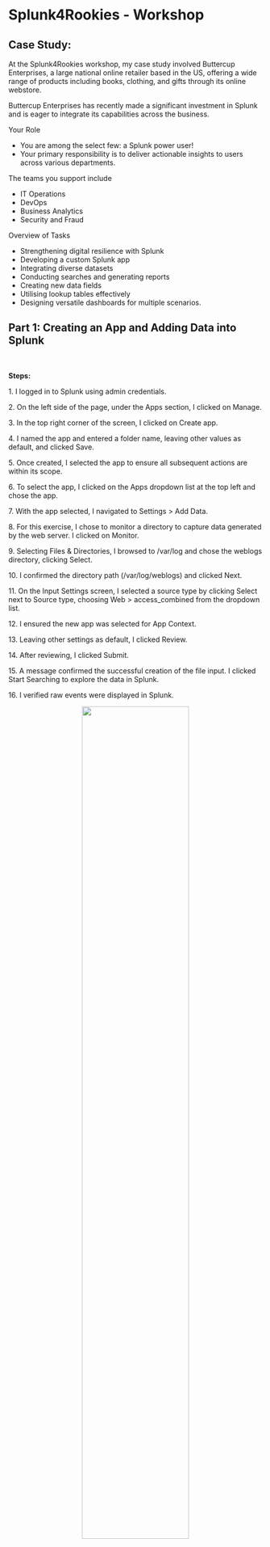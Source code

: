 <h1>Splunk4Rookies - Workshop</h1>

 </h2>

<h2>Case Study: </h2>
At the Splunk4Rookies workshop, my case study involved Buttercup Enterprises, a large national online retailer based in the US, offering a wide range of products including books, clothing, and gifts through its online webstore.

Buttercup Enterprises has recently made a significant investment in Splunk and is eager to integrate its capabilities across the business.

Your Role

- You are among the select few: a Splunk power user!
- Your primary responsibility is to deliver actionable insights to users across various departments.

The teams you support include

- IT Operations
- DevOps
- Business Analytics
- Security and Fraud

Overview of Tasks

- Strengthening digital resilience with Splunk
- Developing a custom Splunk app
- Integrating diverse datasets
- Conducting searches and generating reports
- Creating new data fields
- Utilising lookup tables effectively
- Designing versatile dashboards for multiple scenarios. <br />


<h2>Part 1: Creating an App and Adding Data into Splunk</h2>
<br />

<b>Steps:</b> 

<p>1. I logged in to Splunk using admin credentials.</p>
<p>2. On the left side of the page, under the Apps section, I clicked on Manage.</p>
<p>3. In the top right corner of the screen, I clicked on Create app.</p>
<p>4. I named the app and entered a folder name, leaving other values as default, and clicked Save.</p>
<p>5. Once created, I selected the app to ensure all subsequent actions are within its scope.</p>
<p>6. To select the app, I clicked on the Apps dropdown list at the top left and chose the app.</p>
<p>7. With the app selected, I navigated to Settings > Add Data.</p>
<p>8. For this exercise, I chose to monitor a directory to capture data generated by the web server. I clicked on Monitor.</p>
<p>9. Selecting Files & Directories, I browsed to /var/log and chose the weblogs directory, clicking Select.</p>
<p>10. I confirmed the directory path (/var/log/weblogs) and clicked Next.</p>
<p>11. On the Input Settings screen, I selected a source type by clicking Select next to Source type, choosing Web > access_combined from the dropdown list.</p>
<p>12. I ensured the new app was selected for App Context.</p>
<p>13. Leaving other settings as default, I clicked Review.</p>
<p>14. After reviewing, I clicked Submit.</p>
<p>15. A message confirmed the successful creation of the file input. I clicked Start Searching to explore the data in Splunk.</p>
<p>16. I verified raw events were displayed in Splunk.</p>


<p align="center">
<img src="https://imgur.com/qUYX1xJ.png" height="65%" width="65%" alt=""/>
</p>

<br />


<b>Exploring my Data</b> 
<p>In this exercise, I explored basic Splunk searches using the Search section of my new app.</p>

<p>In the Splunk environment:</p>

 
<p>•503 purchase searches for events containing the status code "503" and the word "purchase".</p>

<p align="center">
<img src="https://imgur.com/qUYX1xJ.png" height="65%" width="65%" alt=""/>
</p>


<p>•503 pur searches for events containing the status code "503" and the fragment "pur"..</p>

<p align="center">
<img src="https://imgur.com/qUYX1xJ.png" height="65%" width="65%" alt=""/>
</p>


<p>Difference: 503 purchase finds events with the full word "purchase," while 503 pur finds events with any word starting with "pur," like "purchase," "purchased," or "purchasing"..</p>
</p>

<br />


<h2>Part 2: IT Operations team: Investigate successful vs unsuccessful web server requests over time
</h2>
<br />

<b>Description:
The IT Operations team at Buttercup Enterprises currently lacks visibility into website failures.</b> 

<b>Steps:</b> 

<p>1. Selecting my app from the Apps dropdown, I clicked Search on the app menu bar.</p>

<p>2. I searched the main index for web server events over the last 60 minutes: `index=main sourcetype=access_combined`.</p>

<p>3. I located the status field, clicked it, and selected Top values by time.</p>
<p>4. Splunk populated my search: `index=main sourcetype=access_combined | timechart count by status limit=10`.</p>
<p>5. Changing the visualisation to a Column Chart on the Visualisation tab.</p>
<p>6. Clicking Format, I went to the General tab and set the Stack Mode to 'stacked'. I adjusted formatting as necessary.</p>
<p>7. I saved the chart to a new dashboard via Save As > New Dashboard.</p>
<p>8. Naming the dashboard appropriately (e.g., 'Buttercup Enterprises') and adding a description if needed.</p>
<p>9. Using Dashboard Studio with Absolute layout mode.</p>
<p>10. I titled the panel appropriately (e.g., 'IT Ops - Web Server Status Codes Over Time').</p>
<p>11. Clicking Save to Dashboard, then View Dashboard.</p>

<p align="center">
<img src="https://imgur.com/qUYX1xJ.png" height="65%" width="65%" alt=""/>
</p>




<h2>Part 3 – DevOps team: Show the most common customer operating systems and which web browsers are experiencing the most failures
</h2>
<br />

<b>Description:
In this exercise, I extracted a new field from events using Splunk’s field extractor wizard.
</b> 

<p>Custom field extractions are useful in various scenarios, such as: </p> 

<p>•When I have custom data and Splunk did not recognize/extract a particular field that I need.</p> 

<p>•When I need to extract a specific part of an event to search/report on that value.</p> 

<b>Extract a New Field</b> 

<b>Steps:</b> 

<p>1. Click Search if the search bar isn't displayed.</p>

<p>2. Search for web server events from the last 60 minutes: `index=main sourcetype=access_combined`.</p>

<p>3. Click the arrow (>) next to an event timestamp to expand it.</p>
<p>4. Click the Event Actions dropdown and select Extract Fields.</p>
<p>5. Choose Regular Expression and click Next.</p>
<p>6. In the sample event, find and highlight the platform (operating system) info in the useragent string.</p>
<p>7. Name the new field "platform" (use all lowercase).</p>
<p>8. Click Add Extraction, then click Next.</p>
<p>9. Click Next again to reach the Save screen, then click Finish.</p>
<p>10. On the Success page, click Explore the fields I just created in Search.</p>
<p>11. Splunk will show search results for the last 24 hours. Scroll down to see your new field listed on the left. </p>

<p align="center">
<img src="https://imgur.com/qUYX1xJ.png" height="65%" width="65%" alt=""/>
</p>
























<b>2. Configuring the Laptop</b> 
<p>•I started by replacing the Ethernet module with the Wireless WPC300N module.</p>
<p align="center">
<img src="https://imgur.com/JyUdcGg.png" height="65%" width="65%" alt=""/>
</p>

<p>•Afterward, I connected to the wireless network and verified connectivity by navigating to the cisco.srv webpage.</p>
<p align="center">
<img src="https://imgur.com/rVr6Dug.png" height="65%" width="65%" alt=""/>
</p>


<p align="center">
<img src="https://imgur.com/rgJdbVI.png" height="65%" width="65%" alt=""/>
</p>

<br />
<p>By following these steps, I successfully created a simple network, configured the end devices, and verified their connectivity.</p>


<h2>Languages Used</h2>

- <b>SPL (Search Processing Language): </b> Used extensively for querying and analysing data within Splunk. 
- <b>Regular Expressions (RegEx): </b> Employed for field extraction and pattern matching in data processing.

<h2>Tools and Environments Used </h2>

- <b>Splunk Enterprise: </b> Deployed as the primary platform for data collection, indexing, and analysis.
- <b>Dashboards and Visualizations with Simple XML: </b> Utilised for creating custom dashboards with visualisations such as Column Charts, Bar Charts, Area Charts, Single Value displays, and Cluster Maps.
- <b>Global Time Picker: </b> Integrated across dashboards to ensure unified time-based analysis and monitoring.
- <b>Custom Background Images: </b> Added to dashboards for visual enhancement and brand representation.

